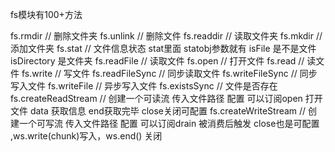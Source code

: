 fs模块有100+方法


fs.rmdir // 删除文件夹
fs.unlink // 删除文件
fs.readdir // 读取文件夹
fs.mkdir // 添加文件夹
fs.stat // 文件信息状态 stat里面 statobj参数就有 isFile 是不是文件 isDirectory 是文件夹
fs.readFile // 读取文件
fs.open // 打开文件
fs.read // 读文件
fs.write // 写文件
fs.readFileSync // 同步读取文件
fs.writeFileSync // 同步写入文件
fs.writeFile // 异步写入文件
fs.existsSync // 文件是否存在
fs.createReadStream // 创建一个可读流 传入文件路径 配置 可以订阅open 打开文件  data 获取信息 end获取完毕 close关闭可配置
fs.createWriteStream // 创建一个可写流 传入文件路径 配置 可以订阅drain 被消费后触发 close也是可配置 ,ws.write(chunk)写入，ws.end() 关闭

